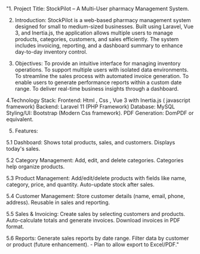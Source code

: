 "1. Project Title:
 StockPilot – A Multi-User pharmacy Management System.

2. Introduction:
StockPilot is a web-based pharmacy management system designed for small
to medium-sized businesses. Built using Laravel, Vue 3, and Inertia.js, the
application allows multiple users to manage products, categories, customers,
and sales efficiently. The system includes invoicing, reporting, and a
dashboard summary to enhance day-to-day inventory control.

3. Objectives:
To provide an intuitive interface for managing inventory operations.
To support multiple users with isolated data environments.
To streamline the sales process with automated invoice generation.
To enable users to generate performance reports within a custom date range.
To deliver real-time business insights through a dashboard.

4.Technology Stack:
Frontend: Html , Css , Vue 3 with Inertia.js ( javascript framework)
Backend: Laravel 11 (PHP Framework)
Database: MySQL
Styling/UI: Bootstrap (Modern Css framework).
PDF Generation: DomPDF or equivalent.

5. Features:

5.1 Dashboard:
Shows total products, sales, and customers.
Displays today's sales.


5.2 Category Management:
 Add, edit, and delete categories.
 Categories help organize products.


5.3 Product Management:
 Add/edit/delete products with fields like name, category, price, and quantity.
 Auto-update stock after sales.

5.4 Customer Management:
Store customer details (name, email, phone, address).
Reusable in sales and reporting.

5.5 Sales & Invoicing:
Create sales by selecting customers and products.
Auto-calculate totals and generate invoices.
Download invoices in PDF format.

5.6 Reports:
Generate sales reports by date range.
Filter data by customer or product (future enhancement). - Plan to allow
export to Excel/PDF." 
